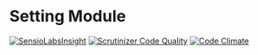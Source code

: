 # Setting Module

[![SensioLabsInsight](https://insight.sensiolabs.com/projects/92d544b4-a3ca-4c2a-9ffd-0741c521cb14/mini.png)](https://insight.sensiolabs.com/projects/92d544b4-a3ca-4c2a-9ffd-0741c521cb14)
[![Scrutinizer Code Quality](https://scrutinizer-ci.com/g/nWidart-Modules/Setting/badges/quality-score.png?b=master)](https://scrutinizer-ci.com/g/nWidart-Modules/Setting/?branch=master)
[![Code Climate](https://codeclimate.com/github/nWidart-Modules/Setting/badges/gpa.svg)](https://codeclimate.com/github/nWidart-Modules/Setting)
